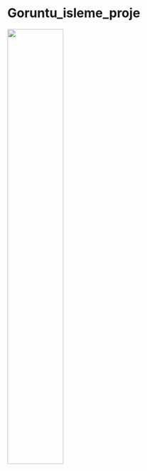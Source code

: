 # Goruntu_isleme_proje
[<img src="https://img.freepik.com/free-vector/youtube-player-icon-with-flat-design_23-2147839964.jpg" width="50%">]([https://www.youtube.com/watch?v=Hc79sDi3f0](https://youtu.be/bIZJgK5cbKE)U "Now in Android: 55")

